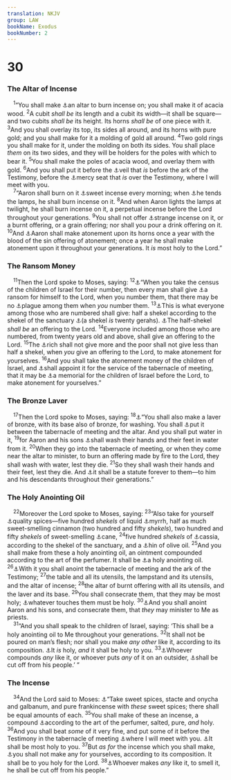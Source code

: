 ```yaml
---
translation: NKJV
group: LAW
bookName: Exodus 
bookNumber: 2
---
```


<div class="title"><h1>30</h1><h3>The Altar of Incense</h3></div>
<span class="verse xu_30_1"> <sup>1</sup>“You shall make <a data-toggle="tooltip" data-placement="bottom" title="Ex. 37:25–29">⚓</a>an altar to burn incense on; you shall make it of acacia wood. </span>
<span class="verse xu_30_2"><sup>2</sup>A cubit <i>shall</i> <i>be</i> its length and a cubit its width—it shall be square—and two cubits <i>shall</i> <i>be</i> its height. Its horns <i>shall</i> <i>be</i> of one piece with it. </span>
<span class="verse xu_30_3"><sup>3</sup>And you shall overlay its top, its sides all around, and its horns with pure gold; and you shall make for it a molding of gold all around. </span>
<span class="verse xu_30_4"><sup>4</sup>Two gold rings you shall make for it, under the molding on both its sides. You shall place <i>them</i> on its two sides, and they will be holders for the poles with which to bear it. </span>
<span class="verse xu_30_5"><sup>5</sup>You shall make the poles of acacia wood, and overlay them with gold. </span>
<span class="verse xu_30_6"><sup>6</sup>And you shall put it before the <a data-toggle="tooltip" data-placement="bottom" title="Ex. 26:31–35">⚓</a>veil that <i>is</i> before the ark of the Testimony, before the <a data-toggle="tooltip" data-placement="bottom" title="Ex. 25:21, 22">⚓</a>mercy seat that <i>is</i> over the Testimony, where I will meet with you.<br/></span>
<span class="verse xu_30_7"> <sup>7</sup>“Aaron shall burn on it <a data-toggle="tooltip" data-placement="bottom" title="Ex. 30:34; 1 Sam. 2:28; 1 Chr. 23:13; Luke 1:9">⚓</a>sweet incense every morning; when <a data-toggle="tooltip" data-placement="bottom" title="Ex. 27:20, 21">⚓</a>he tends the lamps, he shall burn incense on it. </span>
<span class="verse xu_30_8"><sup>8</sup>And when Aaron lights the lamps at twilight, he shall burn incense on it, a perpetual incense before the Lord throughout your generations. </span>
<span class="verse xu_30_9"><sup>9</sup>You shall not offer <a data-toggle="tooltip" data-placement="bottom" title="Lev. 10:1">⚓</a>strange incense on it, or a burnt offering, or a grain offering; nor shall you pour a drink offering on it. </span>
<span class="verse xu_30_10"><sup>10</sup>And <a data-toggle="tooltip" data-placement="bottom" title="Lev. 16:3–34">⚓</a>Aaron shall make atonement upon its horns once a year with the blood of the sin offering of atonement; once a year he shall make atonement upon it throughout your generations. It <i>is</i> most holy to the Lord.”<br/></span>
<div class="title"><h3>The Ransom Money</h3></div>
<span class="verse xu_30_11"> <sup>11</sup>Then the Lord spoke to Moses, saying: </span>
<span class="verse xu_30_12"><sup>12</sup><a data-toggle="tooltip" data-placement="bottom" title="Ex. 38:25, 26; Num. 1:2; 26:2; 2 Sam. 24:2">⚓</a>“When you take the census of the children of Israel for their number, then every man shall give <a data-toggle="tooltip" data-placement="bottom" title="Num. 31:50; (Matt. 20:28; 1 Pet. 1:18, 19)">⚓</a>a ransom for himself to the Lord, when you number them, that there may be no <a data-toggle="tooltip" data-placement="bottom" title="2 Sam. 24:15">⚓</a>plague among them when <i>you</i> number them. </span>
<span class="verse xu_30_13"><sup>13</sup><a data-toggle="tooltip" data-placement="bottom" title="Matt. 17:24">⚓</a>This is what everyone among those who are numbered shall give: half a shekel according to the shekel of the sanctuary <a data-toggle="tooltip" data-placement="bottom" title="Lev. 27:25; Num. 3:47; Ezek. 45:12">⚓</a>(a shekel <i>is</i> twenty gerahs). <a data-toggle="tooltip" data-placement="bottom" title="Ex. 38:26">⚓</a>The half-shekel <i>shall</i> <i>be</i> an offering to the Lord. </span>
<span class="verse xu_30_14"><sup>14</sup>Everyone included among those who are numbered, from twenty years old and above, shall give an offering to the Lord. </span>
<span class="verse xu_30_15"><sup>15</sup>The <a data-toggle="tooltip" data-placement="bottom" title="Job 34:19; Prov. 22:2; (Eph. 6:9)">⚓</a>rich shall not give more and the poor shall not give less than half a shekel, when <i>you</i> give an offering to the Lord, to make atonement for yourselves. </span>
<span class="verse xu_30_16"><sup>16</sup>And you shall take the atonement money of the children of Israel, and <a data-toggle="tooltip" data-placement="bottom" title="Ex. 38:25–31">⚓</a>shall appoint it for the service of the tabernacle of meeting, that it may be <a data-toggle="tooltip" data-placement="bottom" title="Num. 16:40">⚓</a>a memorial for the children of Israel before the Lord, to make atonement for yourselves.”<br/></span>
<div class="title"><h3>The Bronze Laver</h3></div>
<span class="verse xu_30_17"> <sup>17</sup>Then the Lord spoke to Moses, saying: </span>
<span class="verse xu_30_18"><sup>18</sup><a data-toggle="tooltip" data-placement="bottom" title="Ex. 38:8; 1 Kin. 7:38">⚓</a>“You shall also make a laver of bronze, with its base also of bronze, for washing. You shall <a data-toggle="tooltip" data-placement="bottom" title="Ex. 40:30">⚓</a>put it between the tabernacle of meeting and the altar. And you shall put water in it, </span>
<span class="verse xu_30_19"><sup>19</sup>for Aaron and his sons <a data-toggle="tooltip" data-placement="bottom" title="Ex. 40:31, 32; Ps. 26:6; Is. 52:11; John 13:8, 10; Heb. 10:22">⚓</a>shall wash their hands and their feet in water from it. </span>
<span class="verse xu_30_20"><sup>20</sup>When they go into the tabernacle of meeting, or when they come near the altar to minister, to burn an offering made by fire to the Lord, they shall wash with water, lest they die. </span>
<span class="verse xu_30_21"><sup>21</sup>So they shall wash their hands and their feet, lest they die. And <a data-toggle="tooltip" data-placement="bottom" title="Ex. 28:43">⚓</a>it shall be a statute forever to them—to him and his descendants throughout their generations.”<br/></span>
<div class="title"><h3>The Holy Anointing Oil</h3></div>
<span class="verse xu_30_22"> <sup>22</sup>Moreover the Lord spoke to Moses, saying: </span>
<span class="verse xu_30_23"><sup>23</sup>“Also take for yourself <a data-toggle="tooltip" data-placement="bottom" title="Song 4:14; Ezek. 27:22">⚓</a>quality spices—five hundred <i>shekels</i> of liquid <a data-toggle="tooltip" data-placement="bottom" title="Ps. 45:8; Prov. 7:17">⚓</a>myrrh, half as much sweet-smelling cinnamon (two hundred and fifty <i>shekels</i>), two hundred and fifty <i>shekels</i> of sweet-smelling <a data-toggle="tooltip" data-placement="bottom" title="Song 4:14; Jer. 6:20">⚓</a>cane, </span>
<span class="verse xu_30_24"><sup>24</sup>five hundred <i>shekels</i> of <a data-toggle="tooltip" data-placement="bottom" title="Ps. 45:8">⚓</a>cassia, according to the shekel of the sanctuary, and a <a data-toggle="tooltip" data-placement="bottom" title="Ex. 29:40">⚓</a>hin of olive oil. </span>
<span class="verse xu_30_25"><sup>25</sup>And you shall make from these a holy anointing oil, an ointment compounded according to the art of the perfumer. It shall be <a data-toggle="tooltip" data-placement="bottom" title="Ex. 37:29; 40:9; Lev. 8:10; Num. 35:25; Ps. 89:20; 133:2">⚓</a>a holy anointing oil. </span>
<span class="verse xu_30_26"><sup>26</sup><a data-toggle="tooltip" data-placement="bottom" title="Ex. 40:9; Lev. 8:10; Num. 7:1">⚓</a>With it you shall anoint the tabernacle of meeting and the ark of the Testimony; </span>
<span class="verse xu_30_27"><sup>27</sup>the table and all its utensils, the lampstand and its utensils, and the altar of incense; </span>
<span class="verse xu_30_28"><sup>28</sup>the altar of burnt offering with all its utensils, and the laver and its base. </span>
<span class="verse xu_30_29"><sup>29</sup>You shall consecrate them, that they may be most holy; <a data-toggle="tooltip" data-placement="bottom" title="Ex. 29:37; Num. 4:15; Hag. 2:11–13">⚓</a>whatever touches them must be holy. </span>
<span class="verse xu_30_30"><sup>30</sup><a data-toggle="tooltip" data-placement="bottom" title="Ex. 29:7; Lev. 8:12">⚓</a>And you shall anoint Aaron and his sons, and consecrate them, that <i>they</i> may minister to Me as priests.<br/></span>
<span class="verse xu_30_31"> <sup>31</sup>“And you shall speak to the children of Israel, saying: ‘This shall be a holy anointing oil to Me throughout your generations. </span>
<span class="verse xu_30_32"><sup>32</sup>It shall not be poured on man’s flesh; nor shall you make <i>any</i> <i>other</i> like it, according to its composition. <a data-toggle="tooltip" data-placement="bottom" title="Ex. 30:25, 37">⚓</a>It <i>is</i> holy, <i>and</i> it shall be holy to you. </span>
<span class="verse xu_30_33"><sup>33</sup><a data-toggle="tooltip" data-placement="bottom" title="Ex. 30:38">⚓</a>Whoever compounds <i>any</i> like it, or whoever puts <i>any</i> of it on an outsider, <a data-toggle="tooltip" data-placement="bottom" title="Gen. 17:14; Ex. 12:15; Lev. 7:20, 21">⚓</a>shall be cut off from his people.’ ”<br/></span>
<div class="title"><h3>The Incense</h3></div>
<span class="verse xu_30_34"> <sup>34</sup>And the Lord said to Moses: <a data-toggle="tooltip" data-placement="bottom" title="Ex. 25:6; 37:29">⚓</a>“Take sweet spices, stacte and onycha and galbanum, and pure frankincense with <i>these</i> sweet spices; there shall be equal amounts of each. </span>
<span class="verse xu_30_35"><sup>35</sup>You shall make of these an incense, a compound <a data-toggle="tooltip" data-placement="bottom" title="Ex. 30:25">⚓</a>according to the art of the perfumer, salted, pure, <i>and</i> holy. </span>
<span class="verse xu_30_36"><sup>36</sup>And you shall beat <i>some</i> of it very fine, and put some of it before the Testimony in the tabernacle of meeting <a data-toggle="tooltip" data-placement="bottom" title="Ex. 29:42; Lev. 16:2">⚓</a>where I will meet with you. <a data-toggle="tooltip" data-placement="bottom" title="(Ex. 29:37; 30:32); Lev. 2:3">⚓</a>It shall be most holy to you. </span>
<span class="verse xu_30_37"><sup>37</sup>But <i>as</i> <i>for</i> the incense which you shall make, <a data-toggle="tooltip" data-placement="bottom" title="Ex. 30:32">⚓</a>you shall not make any for yourselves, according to its composition. It shall be to you holy for the Lord. </span>
<span class="verse xu_30_38"><sup>38</sup><a data-toggle="tooltip" data-placement="bottom" title="Ex. 30:33">⚓</a>Whoever makes <i>any</i> like it, to smell it, he shall be cut off from his people.”<br/></span>
